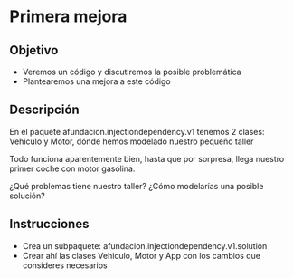 # Primera mejora

## Objetivo

* Veremos un código y discutiremos la posible problemática
* Plantearemos una mejora a este código

## Descripción

En el paquete afundacion.injectiondependency.v1 tenemos 2 clases: Vehiculo y Motor, dónde hemos modelado nuestro pequeño taller

Todo funciona aparentemente bien, hasta que por sorpresa, llega nuestro primer coche con motor gasolina.

¿Qué problemas tiene nuestro taller?
¿Cómo modelarías una posible solución?


## Instrucciones
* Crea un subpaquete: afundacion.injectiondependency.v1.solution
* Crear ahí las clases Vehiculo, Motor y App con los cambios que consideres necesarios
